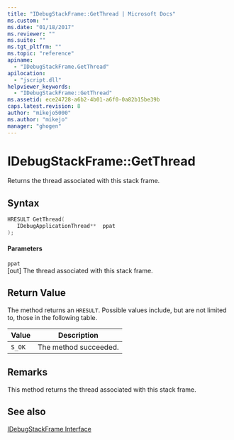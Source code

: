 ```yaml
---
title: "IDebugStackFrame::GetThread | Microsoft Docs"
ms.custom: ""
ms.date: "01/18/2017"
ms.reviewer: ""
ms.suite: ""
ms.tgt_pltfrm: ""
ms.topic: "reference"
apiname: 
  - "IDebugStackFrame.GetThread"
apilocation: 
  - "jscript.dll"
helpviewer_keywords: 
  - "IDebugStackFrame::GetThread"
ms.assetid: ece24728-a6b2-4b01-a6f0-0a82b15be39b
caps.latest.revision: 8
author: "mikejo5000"
ms.author: "mikejo"
manager: "ghogen"
---
```

# IDebugStackFrame::GetThread
Returns the thread associated with this stack frame.  
  
## Syntax  
  
```cpp
HRESULT GetThread(  
   IDebugApplicationThread**  ppat  
);  
```  
  
#### Parameters  
 `ppat`  
 [out] The thread associated with this stack frame.  
  
## Return Value  
 The method returns an `HRESULT`. Possible values include, but are not limited to, those in the following table.  
  
|Value|Description|  
|-----------|-----------------|  
|`S_OK`|The method succeeded.|  
  
## Remarks  
 This method returns the thread associated with this stack frame.  
  
## See also  
 [IDebugStackFrame Interface](../../winscript/reference/idebugstackframe-interface.md)